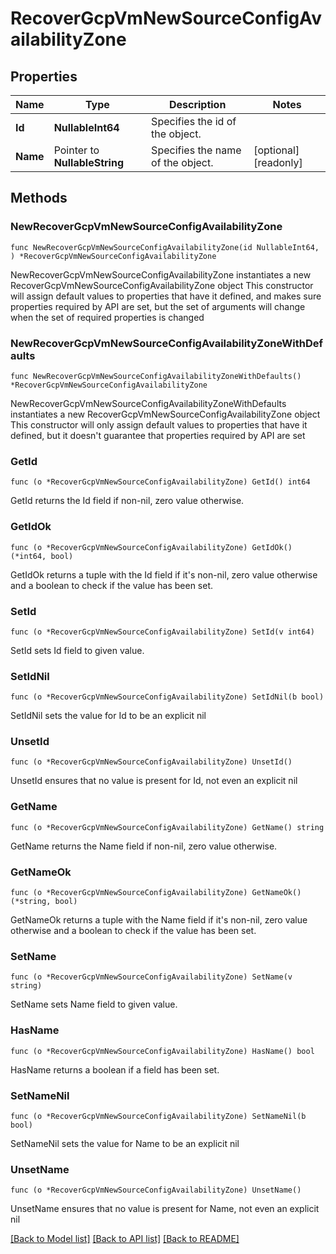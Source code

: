 # RecoverGcpVmNewSourceConfigAvailabilityZone

## Properties

Name | Type | Description | Notes
------------ | ------------- | ------------- | -------------
**Id** | **NullableInt64** | Specifies the id of the object. | 
**Name** | Pointer to **NullableString** | Specifies the name of the object. | [optional] [readonly] 

## Methods

### NewRecoverGcpVmNewSourceConfigAvailabilityZone

`func NewRecoverGcpVmNewSourceConfigAvailabilityZone(id NullableInt64, ) *RecoverGcpVmNewSourceConfigAvailabilityZone`

NewRecoverGcpVmNewSourceConfigAvailabilityZone instantiates a new RecoverGcpVmNewSourceConfigAvailabilityZone object
This constructor will assign default values to properties that have it defined,
and makes sure properties required by API are set, but the set of arguments
will change when the set of required properties is changed

### NewRecoverGcpVmNewSourceConfigAvailabilityZoneWithDefaults

`func NewRecoverGcpVmNewSourceConfigAvailabilityZoneWithDefaults() *RecoverGcpVmNewSourceConfigAvailabilityZone`

NewRecoverGcpVmNewSourceConfigAvailabilityZoneWithDefaults instantiates a new RecoverGcpVmNewSourceConfigAvailabilityZone object
This constructor will only assign default values to properties that have it defined,
but it doesn't guarantee that properties required by API are set

### GetId

`func (o *RecoverGcpVmNewSourceConfigAvailabilityZone) GetId() int64`

GetId returns the Id field if non-nil, zero value otherwise.

### GetIdOk

`func (o *RecoverGcpVmNewSourceConfigAvailabilityZone) GetIdOk() (*int64, bool)`

GetIdOk returns a tuple with the Id field if it's non-nil, zero value otherwise
and a boolean to check if the value has been set.

### SetId

`func (o *RecoverGcpVmNewSourceConfigAvailabilityZone) SetId(v int64)`

SetId sets Id field to given value.


### SetIdNil

`func (o *RecoverGcpVmNewSourceConfigAvailabilityZone) SetIdNil(b bool)`

 SetIdNil sets the value for Id to be an explicit nil

### UnsetId
`func (o *RecoverGcpVmNewSourceConfigAvailabilityZone) UnsetId()`

UnsetId ensures that no value is present for Id, not even an explicit nil
### GetName

`func (o *RecoverGcpVmNewSourceConfigAvailabilityZone) GetName() string`

GetName returns the Name field if non-nil, zero value otherwise.

### GetNameOk

`func (o *RecoverGcpVmNewSourceConfigAvailabilityZone) GetNameOk() (*string, bool)`

GetNameOk returns a tuple with the Name field if it's non-nil, zero value otherwise
and a boolean to check if the value has been set.

### SetName

`func (o *RecoverGcpVmNewSourceConfigAvailabilityZone) SetName(v string)`

SetName sets Name field to given value.

### HasName

`func (o *RecoverGcpVmNewSourceConfigAvailabilityZone) HasName() bool`

HasName returns a boolean if a field has been set.

### SetNameNil

`func (o *RecoverGcpVmNewSourceConfigAvailabilityZone) SetNameNil(b bool)`

 SetNameNil sets the value for Name to be an explicit nil

### UnsetName
`func (o *RecoverGcpVmNewSourceConfigAvailabilityZone) UnsetName()`

UnsetName ensures that no value is present for Name, not even an explicit nil

[[Back to Model list]](../README.md#documentation-for-models) [[Back to API list]](../README.md#documentation-for-api-endpoints) [[Back to README]](../README.md)


